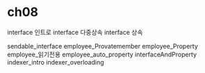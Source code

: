 ﻿# ch08

interface 인트로
interface 다중상속
interface 상속

sendable_interface
employee_Provatemember
employee_Property
employee_읽기전용
employee_auto_property
interfaceAndProperty
indexer_intro
indexer_overloading